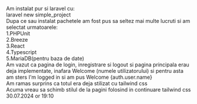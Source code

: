 Am instalat pur si laravel cu:<br>
laravel new simple_project<br>
Dupa ce sau instalat pachetele am fost pus sa seltez mai multe lucruti si am selectat urmatoarele:<br>
1.PHPUnit<br>
2.Breeze<br>
3.React<br>
4.Typescript<br>
5.MariaDB(pentru baza de date)<br>
Am vazut ca pagina de login, inregistrare si logout si pagina principala erau deja implementate, inafara Welcome (numele utilizatorului) si pentru asta am sters I'm logged in si am pus Welcome {auth.user.name}<br>
Am ramas surprins ca totul era deja stilizat cu tailwind css<br>
Acuma vreau sa schimb stilul de la pagini folosind in continuare tailwind css 30.07.2024 or 19:10 <br>
